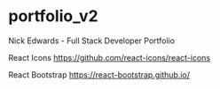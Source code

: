 # portfolio_v2
Nick Edwards - Full Stack Developer Portfolio


React Icons
https://github.com/react-icons/react-icons

React Bootstrap
https://react-bootstrap.github.io/